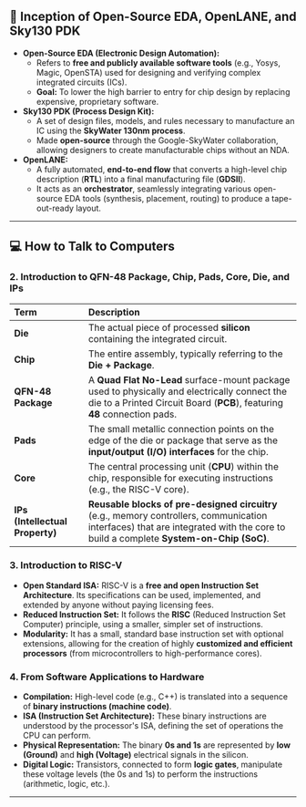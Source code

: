 ## 🚀 Inception of Open-Source EDA, OpenLANE, and Sky130 PDK

* **Open-Source EDA (Electronic Design Automation):**
    * Refers to **free and publicly available software tools** (e.g., Yosys, Magic, OpenSTA) used for designing and verifying complex integrated circuits (ICs).
    * **Goal:** To lower the high barrier to entry for chip design by replacing expensive, proprietary software.
* **Sky130 PDK (Process Design Kit):** 
    * A set of design files, models, and rules necessary to manufacture an IC using the **SkyWater 130nm process**.
    * Made **open-source** through the Google-SkyWater collaboration, allowing designers to create manufacturable chips without an NDA.
* **OpenLANE:**
    * A fully automated, **end-to-end flow** that converts a high-level chip description (**RTL**) into a final manufacturing file (**GDSII**).
    * It acts as an **orchestrator**, seamlessly integrating various open-source EDA tools (synthesis, placement, routing) to produce a tape-out-ready layout.

---

## 💻 How to Talk to Computers

### 2. Introduction to QFN-48 Package, Chip, Pads, Core, Die, and IPs

| Term | Description |
| :--- | :--- |
| **Die** | The actual piece of processed **silicon** containing the integrated circuit. |
| **Chip** | The entire assembly, typically referring to the **Die + Package**. |
| **QFN-48 Package** | A **Quad Flat No-Lead** surface-mount package used to physically and electrically connect the die to a Printed Circuit Board (**PCB**), featuring **48** connection pads. |
| **Pads** | The small metallic connection points on the edge of the die or package that serve as the **input/output (I/O) interfaces** for the chip. |
| **Core** | The central processing unit (**CPU**) within the chip, responsible for executing instructions (e.g., the RISC-V core). |
| **IPs (Intellectual Property)** | **Reusable blocks of pre-designed circuitry** (e.g., memory controllers, communication interfaces) that are integrated with the core to build a complete **System-on-Chip (SoC)**. |

### 3. Introduction to RISC-V

* **Open Standard ISA:** RISC-V is a **free and open Instruction Set Architecture**. Its specifications can be used, implemented, and extended by anyone without paying licensing fees.
* **Reduced Instruction Set:** It follows the **RISC** (Reduced Instruction Set Computer) principle, using a smaller, simpler set of instructions.
* **Modularity:** It has a small, standard base instruction set with optional extensions, allowing for the creation of highly **customized and efficient processors** (from microcontrollers to high-performance cores).

### 4. From Software Applications to Hardware

* **Compilation:** High-level code (e.g., C++) is translated into a sequence of **binary instructions (machine code)**.
* **ISA (Instruction Set Architecture):** These binary instructions are understood by the processor's ISA, defining the set of operations the CPU can perform.
* **Physical Representation:** The binary **0s and 1s** are represented by **low (Ground)** and **high (Voltage)** electrical signals in the silicon.
* **Digital Logic:** Transistors, connected to form **logic gates**, manipulate these voltage levels (the 0s and 1s) to perform the instructions (arithmetic, logic, etc.).

***